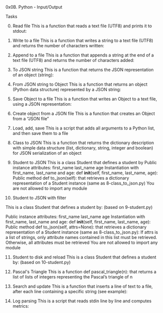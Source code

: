0x0B. Python - Input/Output

Tasks

0. Read file
This is a function that reads a text file (UTF8) and prints it to stdout:

1. Write to a file
This is a function that writes a string to a text file (UTF8) and returns the number of characters written:

2. Append to a file
This is a function that appends a string at the end of a text file (UTF8) and returns the number of characters added:

3. To JSON string
This is a function that returns the JSON representation of an object (string):

4. From JSON string to Object
This is a function that returns an object (Python data structure) represented by a JSON string:

5. Save Object to a file
This is a function that writes an Object to a text file, using a JSON representation:

6. Create object from a JSON file
This is a function that creates an Object from a “JSON file”

7. Load, add, save
This is a script that adds all arguments to a Python list, and then save them to a file

8. Class to JSON
This is a function that returns the dictionary description with simple data structure (list, dictionary, string, integer and boolean) for JSON serialization of an object

9. Student to JSON
This is a class Student that defines a student by
Public instance attributes:
first_name
last_name
age
Instantiation with first_name, last_name and age: def __init__(self, first_name, last_name, age):
Public method def to_json(self): that retrieves a dictionary representation of a Student instance (same as 8-class_to_json.py)
You are not allowed to import any module

10. Student to JSON with filter

This is a class Student that defines a student by: (based on 9-student.py)

Public instance attributes:
first_name
last_name
age
Instantiation with first_name, last_name and age: def __init__(self, first_name, last_name, age):
Public method def to_json(self, attrs=None): that retrieves a dictionary representation of a Student instance (same as 8-class_to_json.py):
If attrs is a list of strings, only attribute names contained in this list must be retrieved.
Otherwise, all attributes must be retrieved
You are not allowed to import any module

11. Student to disk and reload
This is a class Student that defines a student by: (based on 10-student.py)

12. Pascal's Triangle
This is a function def pascal_triangle(n): that returns a list of lists of integers representing the Pascal’s triangle of n

13. Search and update
This is a function that inserts a line of text to a file, after each line containing a specific string (see example):

14. Log parsing
This is a script that reads stdin line by line and computes metrics:
